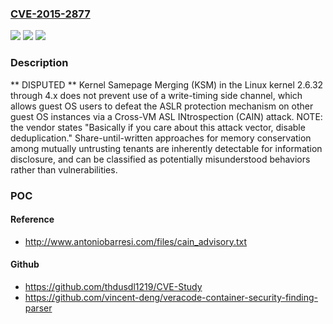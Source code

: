 ### [CVE-2015-2877](https://cve.mitre.org/cgi-bin/cvename.cgi?name=CVE-2015-2877)
![](https://img.shields.io/static/v1?label=Product&message=n%2Fa&color=blue)
![](https://img.shields.io/static/v1?label=Version&message=n%2Fa&color=blue)
![](https://img.shields.io/static/v1?label=Vulnerability&message=n%2Fa&color=brighgreen)

### Description

** DISPUTED ** Kernel Samepage Merging (KSM) in the Linux kernel 2.6.32 through 4.x does not prevent use of a write-timing side channel, which allows guest OS users to defeat the ASLR protection mechanism on other guest OS instances via a Cross-VM ASL INtrospection (CAIN) attack.  NOTE: the vendor states "Basically if you care about this attack vector, disable deduplication." Share-until-written approaches for memory conservation among mutually untrusting tenants are inherently detectable for information disclosure, and can be classified as potentially misunderstood behaviors rather than vulnerabilities.

### POC

#### Reference
- http://www.antoniobarresi.com/files/cain_advisory.txt

#### Github
- https://github.com/thdusdl1219/CVE-Study
- https://github.com/vincent-deng/veracode-container-security-finding-parser

